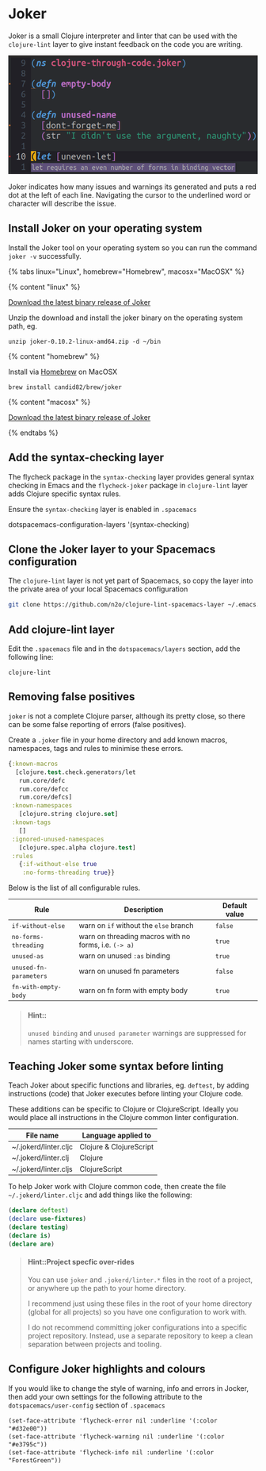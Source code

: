 # Joker

Joker is a small Clojure interpreter and linter that can be used with the `clojure-lint` layer to give instant feedback on the code you are writing.

![Spacemacs Clojure Linter Joker - Ubuntu screenshot](/images/spacemacs-clojure-linter-jocker-examples-ubuntu.png)

Joker indicates how many issues and warnings its generated and puts a red dot at the left of each line.  Navigating the cursor to the underlined word or character will describe the issue.


## Install Joker on your operating system

Install the Joker tool on your operating system so you can run the command `joker -v` successfully.

<!-- Operating System -->
{% tabs linux="Linux", homebrew="Homebrew", macosx="MacOSX" %}

<!-- Linux install -->
{% content "linux" %}

[Download the latest binary release of Joker](https://github.com/candid82/joker/releases)

Unzip the download and install the joker binary on the operating system path, eg.

```
unzip joker-0.10.2-linux-amd64.zip -d ~/bin
```

<!-- Homebrew install -->
{% content "homebrew" %}

Install via [Homebrew](https://brew.sh/) on MacOSX

```
brew install candid82/brew/joker
```

<!-- MacOSX install -->
{% content "macosx" %}

[Download the latest binary release of Joker](https://github.com/candid82/joker/releases)

{% endtabs %}
<!-- End of Clojure editors -->


## Add the syntax-checking layer

The flycheck package in the `syntax-checking` layer provides general syntax checking in Emacs and the `flycheck-joker` package in `clojure-lint` layer adds Clojure specific syntax rules.

Ensure the `syntax-checking` layer is enabled in `.spacemacs`

   dotspacemacs-configuration-layers
   '(syntax-checking)


## Clone the Joker layer to your Spacemacs configuration

The `clojure-lint` layer is not yet part of Spacemacs, so copy the layer into the private area of your local Spacemacs configuration

```bash
git clone https://github.com/n2o/clojure-lint-spacemacs-layer ~/.emacs.d/private/clojure-lint
```

## Add clojure-lint layer

Edit the `.spacemacs` file and in the `dotspacemacs/layers` section, add the following line:

```
clojure-lint
```

## Removing false positives

`joker` is not a complete Clojure parser, although its pretty close, so there can be some false reporting of errors (false positives).

Create a `.joker` file in your home directory and add known macros, namespaces, tags and rules to minimise these errors.

```clojure
{:known-macros
  [clojure.test.check.generators/let
   rum.core/defc
   rum.core/defcc
   rum.core/defcs]
 :known-namespaces
   [clojure.string clojure.set]
 :known-tags
   []
 :ignored-unused-namespaces
   [clojure.spec.alpha clojure.test]
 :rules
   {:if-without-else true
    :no-forms-threading true}}
```

Below is the list of all configurable rules.

| Rule                   | Description                                           | Default value |
|------------------------|-------------------------------------------------------|---------------|
| `if-without-else`      | warn on `if` without the `else` branch                | `false`       |
| `no-forms-threading`   | warn on threading macros with no forms, i.e. `(-> a)` | `true`        |
| `unused-as`            | warn on unused `:as` binding                          | `true`        |
| `unused-fn-parameters` | warn on unused fn parameters                          | `false`       |
| `fn-with-empty-body`   | warn on fn form with empty body                       | `true`        |

> #### Hint::
> `unused binding` and `unused parameter` warnings are suppressed for names starting with underscore.



## Teaching Joker some syntax before linting

Teach Joker about specific functions and libraries, eg. `deftest`, by adding instructions (code) that Joker executes before linting your Clojure code.

These additions can be specific to Clojure or ClojureScript.  Ideally you would place all instructions in the Clojure common linter configuration.

| File name             | Language applied to     |
|-----------------------|-------------------------|
| ~/.jokerd/linter.cljc | Clojure & ClojureScript |
| ~/.jokerd/linter.clj  | Clojure                 |
| ~/.jokerd/linter.cljs | ClojureScript           |

To help Joker work with Clojure common code, then create the file `~/.jokerd/linter.cljc` and add things like the following:

```clojure
(declare deftest)
(declare use-fixtures)
(declare testing)
(declare is)
(declare are)
```

> #### Hint::Project specfic over-rides
> You can use `joker` and `.jokerd/linter.*` files in the root of a project, or anywhere up the path to your home directory.
>
> I recommend just using these files in the root of your home directory (global for all projects) so you have one configuration to work with.
>
> I do not recommend committing joker configurations into a specific project repository.  Instead, use a separate repository to keep a clean separation between projects and tooling.


## Configure Joker highlights and colours

If you would like to change the style of warning, info and errors in Jocker, then add your own settings for the following attribute to the `dotspacemacs/user-config` section of `.spacemacs`

```elisp
(set-face-attribute 'flycheck-error nil :underline '(:color "#d32e00"))
(set-face-attribute 'flycheck-warning nil :underline '(:color "#e3795c"))
(set-face-attribute 'flycheck-info nil :underline '(:color "ForestGreen"))
```
